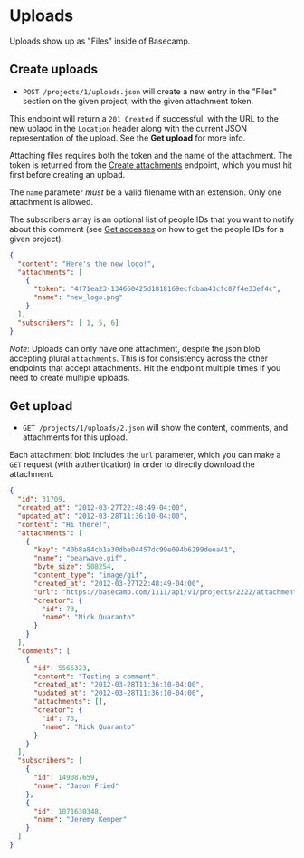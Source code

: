 Uploads
=======

Uploads show up as "Files" inside of Basecamp.


Create uploads
--------------

* `POST /projects/1/uploads.json` will create a new entry in the "Files" section on the given project, with the given attachment token.

This endpoint will return a `201 Created` if successful, with the URL to the new uplaod in the `Location` header along with the current JSON representation of the upload. See the **Get upload** for more info.

Attaching files requires both the token and the name of the attachment. The
token is returned from the [Create attachments](https://github.com/37signals/bcx-api/blob/master/sections/attachments.md)
endpoint, which you must hit first before creating an upload.

The `name` parameter *must* be a valid filename with an extension. Only one
attachment is allowed.

The subscribers array is an optional list of people IDs that you want to notify about this comment (see [Get accesses](https://github.com/37signals/bcx-api/blob/master/sections/accesses.md) on how to get the people IDs for a given project).

```json
{
  "content": "Here's the new logo!",
  "attachments": [
    {
      "token": "4f71ea23-134660425d1818169ecfdbaa43cfc07f4e33ef4c",
      "name": "new_logo.png"
    }
  ],
  "subscribers": [ 1, 5, 6]
}
```

*Note*: Uploads can only have one attachment, despite the json blob accepting plural `attachments`. This is for consistency across the other endpoints that accept attachments. Hit the endpoint multiple times if you need to create multiple uploads.


Get upload
----------

* `GET /projects/1/uploads/2.json` will show the content, comments, and attachments for this upload.

Each attachment blob includes the `url` parameter, which you can make a
`GET` request (with authentication) in order to directly download the attachment.

```json
{
  "id": 31709,
  "created_at": "2012-03-27T22:48:49-04:00",
  "updated_at": "2012-03-28T11:36:10-04:00",
  "content": "Hi there!",
  "attachments": [
    {
      "key": "40b8a84cb1a30dbe04457dc99e094b6299deea41",
      "name": "bearwave.gif",
      "byte_size": 508254,
      "content_type": "image/gif",
      "created_at": "2012-03-27T22:48:49-04:00",
      "url": "https://basecamp.com/1111/api/v1/projects/2222/attachments/3333/40b8a84cb1a30dbe04457dc99e094b6299deea41/original/bearwave.gif",
      "creator": {
        "id": 73,
        "name": "Nick Quaranto"
      }
    }
  ],
  "comments": [
    {
      "id": 5566323,
      "content": "Testing a comment",
      "created_at": "2012-03-28T11:36:10-04:00",
      "updated_at": "2012-03-28T11:36:10-04:00",
      "attachments": [],
      "creator": {
        "id": 73,
        "name": "Nick Quaranto"
      }
    }
  ],
  "subscribers": [
    {
      "id": 149087659,
      "name": "Jason Fried"
    },
    {
      "id": 1071630348,
      "name": "Jeremy Kemper"
    }
  ]
}
```
